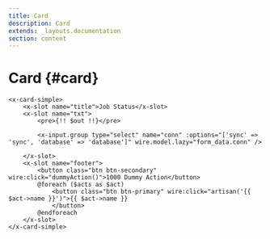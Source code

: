 ```yaml
---
title: Card
description: Card
extends: _layouts.documentation
section: content
---
```


# Card {#card}

    <x-card-simple>
        <x-slot name="title">Job Status</x-slot>
        <x-slot name="txt">
            <pre>{!! $out !!}</pre>

            <x-input.group type="select" name="conn" :options="['sync' => 'sync', 'database' => 'database']" wire.model.lazy="form_data.conn" />

        </x-slot>
        <x-slot name="footer">
            <button class="btn btn-secondary" wire:click="dummyAction()">1000 Dummy Action</button>
            @foreach ($acts as $act)
                <button class="btn btn-primary" wire:click="artisan('{{ $act->name }}')">{{ $act->name }}
                </button>
            @endforeach
        </x-slot>
    </x-card-simple>